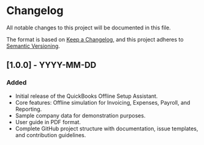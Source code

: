 # Changelog

All notable changes to this project will be documented in this file.

The format is based on [Keep a Changelog](https://keepachangelog.com/en/1.0.0/),
and this project adheres to [Semantic Versioning](https://semver.org/spec/v2.0.0.html).

## [1.0.0] - YYYY-MM-DD

### Added
- Initial release of the QuickBooks Offline Setup Assistant.
- Core features: Offline simulation for Invoicing, Expenses, Payroll, and Reporting.
- Sample company data for demonstration purposes.
- User guide in PDF format.
- Complete GitHub project structure with documentation, issue templates, and contribution guidelines. 
